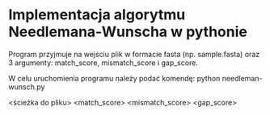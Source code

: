# Implementacja algorytmu Needlemana-Wunscha w pythonie
Program przyjmuje na wejściu plik w formacie fasta (np. sample.fasta) oraz 3 argumenty: match_score, mismatch_score i gap_score.

W celu uruchomienia programu należy podać komendę:
python needleman-wunsch.py 

<ścieżka do pliku>
<match_score>
<mismatch_score>
<gap_score>
